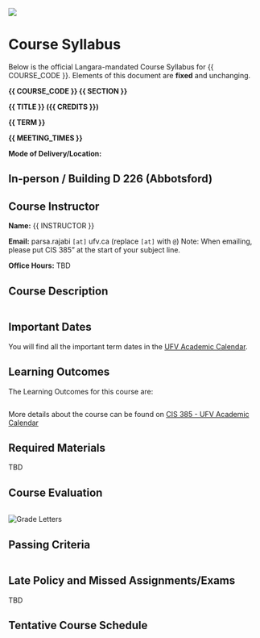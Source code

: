 ![](../images/header.jpg)

<!-- ![](../images/UBCO_CMPS_header.jpg) -->

# Course Syllabus

Below is the official Langara-mandated Course Syllabus for {{ COURSE_CODE }}.
Elements of this document are **fixed** and unchanging.
<!-- Additional details about the course are available on the {{ '[course website]({link})'.format(link=CANVAS_LINK.replace('CANVAS_ID',CANVAS_ID))}}. -->

**{{ COURSE_CODE }} {{ SECTION }}**

**{{ TITLE }} ({{ CREDITS }})**

**{{ TERM }}**

**{{ MEETING_TIMES }}**

**Mode of Delivery/Location:**  

In-person / Building D 226 (Abbotsford)
---
## Course Instructor

**Name:** {{ INSTRUCTOR }}

**Email:** parsa.rajabi `[at]` ufv.ca (replace `[at]` with `@`)
Note: When emailing, please put CIS 385” at the start of your subject line.

<!-- **Slack:** @parsa -->

**Office Hours:** TBD
<!-- 12:30 - 13:30pm on Saturdays - [Book a session](https://calendly.com/parsa-rajabi/cpsc-2350-office-hour) beforehand  -->

<!-- **Phone:** {{ PHONE }} -->

<!-- **Mode of Delivery:** Online (All course activities and assessments, including the Final Exam, will be conducted Online.) -->


## Course Description

```{include} syllabus_bits/calendar_entry.md
```

## Important Dates

You will find all the important term dates in the [UFV Academic Calendar](https://www.ufv.ca/calendar/current/).

## Learning Outcomes

The Learning Outcomes for this course are:

```{include} syllabus_bits/course_LOs.md
```

More details about the course can be found on [CIS 385 - UFV Academic Calendar](https://www.ufv.ca/calendar/current/CourseDescriptions/CIS.htm#:~:text=Linux%2Dbased%20system.-,CIS%20385,-3%20credits)

## Required Materials

TBD

## Course Evaluation

```{include} syllabus_bits/grading_practices_detailed.md
```

![Grade Letters](../images/grade_letters.png)


## Passing Criteria

```{include} syllabus_bits/passing_requirement.md
```

## Late Policy and Missed Assignments/Exams

TBD

## Tentative Course Schedule

```{include} syllabus_bits/schedule_topics.md
```

```{include} syllabus_bits/policies.md
```